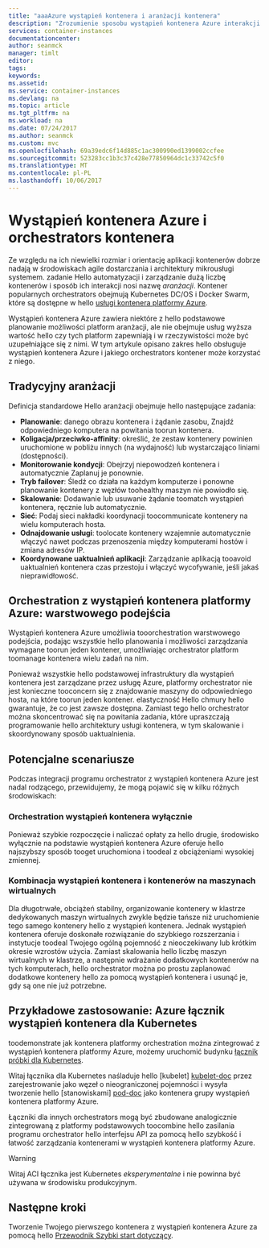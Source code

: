 ```yaml
---
title: "aaaAzure wystąpień kontenera i aranżacji kontenera"
description: "Zrozumienie sposobu wystąpień kontenera Azure interakcji z orchestrators kontenera"
services: container-instances
documentationcenter: 
author: seanmck
manager: timlt
editor: 
tags: 
keywords: 
ms.assetid: 
ms.service: container-instances
ms.devlang: na
ms.topic: article
ms.tgt_pltfrm: na
ms.workload: na
ms.date: 07/24/2017
ms.author: seanmck
ms.custom: mvc
ms.openlocfilehash: 69a39edc6f14d885c1ac300990ed1399002ccfee
ms.sourcegitcommit: 523283cc1b3c37c428e77850964dc1c33742c5f0
ms.translationtype: MT
ms.contentlocale: pl-PL
ms.lasthandoff: 10/06/2017
---
```

# <a name="azure-container-instances-and-container-orchestrators"></a>Wystąpień kontenera Azure i orchestrators kontenera

Ze względu na ich niewielki rozmiar i orientację aplikacji kontenerów dobrze nadają w środowiskach agile dostarczania i architektury mikrousługi systemem. zadanie Hello automatyzacji i zarządzanie dużą liczbę kontenerów i sposób ich interakcji nosi nazwę *aranżacji*. Kontener popularnych orchestrators obejmują Kubernetes DC/OS i Docker Swarm, które są dostępne w hello [usługi kontenera platformy Azure](https://docs.microsoft.com/azure/container-service/).

Wystąpień kontenera Azure zawiera niektóre z hello podstawowe planowanie możliwości platform aranżacji, ale nie obejmuje usług wyższa wartość hello czy tych platform zapewniają i w rzeczywistości może być uzupełniające się z nimi. W tym artykule opisano zakres hello obsługuje wystąpień kontenera Azure i jakiego orchestrators kontener może korzystać z niego.

## <a name="traditional-orchestration"></a>Tradycyjny aranżacji

Definicja standardowe Hello aranżacji obejmuje hello następujące zadania:

- **Planowanie**: danego obrazu kontenera i żądanie zasobu, Znajdź odpowiedniego komputera na powitania toorun kontenera.
- **Koligacja/przeciwko-affinity**: określić, że zestaw kontenery powinien uruchomione w pobliżu innych (na wydajność) lub wystarczająco liniami (dostępności).
- **Monitorowanie kondycji**: Obejrzyj niepowodzeń kontenera i automatycznie Zaplanuj je ponownie.
- **Tryb failover**: Śledź co działa na każdym komputerze i ponowne planowanie kontenery z węzłów toohealthy maszyn nie powiodło się.
- **Skalowanie**: Dodawanie lub usuwanie żądanie toomatch wystąpień kontenera, ręcznie lub automatycznie.
- **Sieć**: Podaj sieci nakładki koordynacji toocommunicate kontenery na wielu komputerach hosta.
- **Odnajdowanie usługi**: toolocate kontenery wzajemnie automatycznie włączyć nawet podczas przenoszenia między komputerami hostów i zmiana adresów IP.
- **Koordynowane uaktualnień aplikacji**: Zarządzanie aplikacją tooavoid uaktualnień kontenera czas przestoju i włączyć wycofywanie, jeśli jakaś nieprawidłowość.

## <a name="orchestration-with-azure-container-instances-a-layered-approach"></a>Orchestration z wystąpień kontenera platformy Azure: warstwowego podejścia

Wystąpień kontenera Azure umożliwia tooorchestration warstwowego podejścia, podając wszystkie hello planowania i możliwości zarządzania wymagane toorun jeden kontener, umożliwiając orchestrator platform toomanage kontenera wielu zadań na nim.

Ponieważ wszystkie hello podstawowej infrastruktury dla wystąpień kontenera jest zarządzane przez usługę Azure, platformy orchestrator nie jest konieczne tooconcern się z znajdowanie maszyny do odpowiedniego hosta, na które toorun jeden kontener. elastyczność Hello chmury hello gwarantuje, że co jest zawsze dostępna. Zamiast tego hello orchestrator można skoncentrować się na powitania zadania, które upraszczają programowanie hello architektury usługi kontenera, w tym skalowanie i skoordynowany sposób uaktualnienia.



## <a name="potential-scenarios"></a>Potencjalne scenariusze

Podczas integracji programu orchestrator z wystąpień kontenera Azure jest nadal rodzącego, przewidujemy, że mogą pojawić się w kilku różnych środowiskach:

### <a name="orchestration-of-container-instances-exclusively"></a>Orchestration wystąpień kontenera wyłącznie

Ponieważ szybkie rozpoczęcie i naliczać opłaty za hello drugie, środowisko wyłącznie na podstawie wystąpień kontenera Azure oferuje hello najszybszy sposób tooget uruchomiona i toodeal z obciążeniami wysokiej zmiennej.

### <a name="combination-of-container-instances-and-containers-in-virtual-machines"></a>Kombinacja wystąpień kontenera i kontenerów na maszynach wirtualnych

Dla długotrwałe, obciążeń stabilny, organizowanie kontenery w klastrze dedykowanych maszyn wirtualnych zwykle będzie tańsze niż uruchomienie tego samego kontenery hello z wystąpień kontenera. Jednak wystąpień kontenera oferuje doskonałe rozwiązanie do szybkiego rozszerzania i instytucje toodeal Twojego ogólną pojemność z nieoczekiwany lub krótkim okresie wzrostów użycia. Zamiast skalowania hello liczbę maszyn wirtualnych w klastrze, a następnie wdrażanie dodatkowych kontenerów na tych komputerach, hello orchestrator można po prostu zaplanować dodatkowe kontenery hello za pomocą wystąpień kontenera i usunąć je, gdy są one nie już potrzebne.

## <a name="sample-implementation-azure-container-instances-connector-for-kubernetes"></a>Przykładowe zastosowanie: Azure łącznik wystąpień kontenera dla Kubernetes

toodemonstrate jak kontenera platformy orchestration można zintegrować z wystąpień kontenera platformy Azure, możemy uruchomić budynku [łącznik próbki dla Kubernetes][aci-connector-k8s]. 

Witaj łącznika dla Kubernetes naśladuje hello [kubelet] [ kubelet-doc] przez zarejestrowanie jako węzeł o nieograniczonej pojemności i wysyła tworzenie hello [stanowiskami] [ pod-doc] jako kontenera grupy wystąpień kontenera platformy Azure. 

<!-- ![ACI Connector for Kubernetes][aci-connector-k8s-gif] -->

Łączniki dla innych orchestrators mogą być zbudowane analogicznie zintegrowaną z platformy podstawowych toocombine hello zasilania programu orchestrator hello interfejsu API za pomocą hello szybkość i łatwość zarządzania kontenerami w wystąpień kontenera platformy Azure.

> [!WARNING]
> Witaj ACI łącznika jest Kubernetes *eksperymentalne* i nie powinna być używana w środowisku produkcyjnym.

## <a name="next-steps"></a>Następne kroki

Tworzenie Twojego pierwszego kontenera z wystąpień kontenera Azure za pomocą hello [Przewodnik Szybki start dotyczący](container-instances-quickstart.md).

<!-- IMAGES -->
[aci-connector-k8s-gif]: ./media/container-instances-orchestrator-relationship/aci-connector-k8s.gif

<!-- LINKS -->
[aci-connector-k8s]: https://github.com/azure/aci-connector-k8s
[kubelet-doc]: https://kubernetes.io/docs/admin/kubelet/
[pod-doc]: https://kubernetes.io/docs/concepts/workloads/pods/pod/